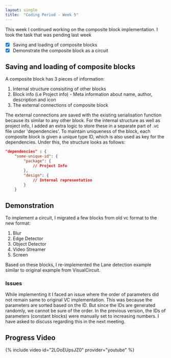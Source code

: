 ```yaml
---
layout: single
title:  "Coding Period - Week 5"
---
```


This week I continued working on the composite block implementation. I took the task that was pending last week

- [x] Saving and loading of composite blocks
- [x] Demonstrate the composite block as a circuit

## Saving and loading of composite blocks
A composite block has 3 pieces of information:
1. Internal structure consisiting of other blocks
2. Block info (i.e Project info) - Meta information about name, author, description and icon
3. The external connections of composite block

The external connections are saved with the existing serialisation function because its similar to any other block. For the internal structure as well as project info, I added an extra logic to store these in a separate part of .vc file under 'dependencies'. To maintain uniqueness of the block, each composite block is given a unique type ID, which is also used as key for the dependencies. Under this, the structure looks as follows:
```json
"dependencies" : {
    "some-unique-id": {
        "package": {
            // Project Info
        },
        "design": {
            // Internal representation
        }
    }
```

## Demonstration

To implement a circuit, I migrated a few blocks from old vc format to the new format:
1. Blur
2. Edge Detector
3. Object Detector
4. Video Streamer
5. Screen

Based on these blocks, I re-implemented the Lane detection example similar to original example from VisualCircuit.

### Issues
While implementing it I faced an issue where the order of parameters did not remain same to original VC implementation. This was because the parameters are sorted based on the ID. But since the IDs are generated randomly, we cannot be sure of the order. 
In the previous version, the IDs of parameters (constant blocks) were manually set to increasing numbers. 
I have asked to discuss regarding this in the next meeting.

## Progress Video

{% include video id="2LOoEUpsJZ0" provider="youtube" %}